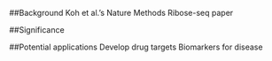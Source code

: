 ##Background
Koh et al.’s Nature Methods Ribose-seq paper

##Significance

##Potential applications
Develop drug targets
Biomarkers for disease

